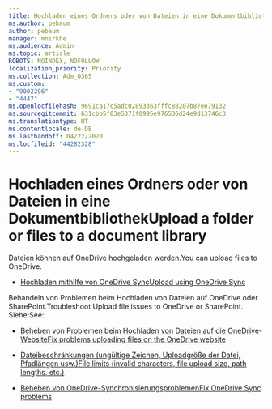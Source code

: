 ```yaml
---
title: Hochladen eines Ordners oder von Dateien in eine Dokumentbibliothek
ms.author: pebaum
author: pebaum
manager: mnirkhe
ms.audience: Admin
ms.topic: article
ROBOTS: NOINDEX, NOFOLLOW
localization_priority: Priority
ms.collection: Adm_O365
ms.custom:
- "9002296"
- "4447"
ms.openlocfilehash: 9691ca17c5adc02893363fffc88207b87ee79132
ms.sourcegitcommit: 631cbb5f03e5371f0995e976536d24e9d13746c3
ms.translationtype: HT
ms.contentlocale: de-DE
ms.lasthandoff: 04/22/2020
ms.locfileid: "44282328"
---
```

# <a name="upload-a-folder-or-files-to-a-document-library"></a><span data-ttu-id="5553a-102">Hochladen eines Ordners oder von Dateien in eine Dokumentbibliothek</span><span class="sxs-lookup"><span data-stu-id="5553a-102">Upload a folder or files to a document library</span></span>

<span data-ttu-id="5553a-103">Dateien können auf OneDrive hochgeladen werden.</span><span class="sxs-lookup"><span data-stu-id="5553a-103">You can upload files to OneDrive.</span></span>

- [<span data-ttu-id="5553a-104">Hochladen mithilfe von OneDrive Sync</span><span class="sxs-lookup"><span data-stu-id="5553a-104">Upload using OneDrive Sync</span></span>](https://support.office.com/article/sync-files-with-onedrive-in-windows-615391c4-2bd3-4aae-a42a-858262e42a49)

<span data-ttu-id="5553a-105">Behandeln von Problemen beim Hochladen von Dateien auf OneDrive oder SharePoint.</span><span class="sxs-lookup"><span data-stu-id="5553a-105">Troubleshoot Upload file issues to OneDrive or SharePoint.</span></span> <span data-ttu-id="5553a-106">Siehe:</span><span class="sxs-lookup"><span data-stu-id="5553a-106">See:</span></span>

- [<span data-ttu-id="5553a-107">Beheben von Problemen beim Hochladen von Dateien auf die OneDrive-Website</span><span class="sxs-lookup"><span data-stu-id="5553a-107">Fix problems uploading files on the OneDrive website</span></span>](https://support.office.com/article/Fix-problems-uploading-files-on-the-OneDrive-website-9afcc4a0-e344-4bc9-9c9d-59d3e802247e)

- [<span data-ttu-id="5553a-108">Dateibeschränkungen (ungültige Zeichen, Uploadgröße der Datei, Pfadlängen usw.)</span><span class="sxs-lookup"><span data-stu-id="5553a-108">File limits (invalid characters, file upload size, path lengths, etc.)</span></span>](https://support.office.com/article/invalid-file-names-and-file-types-in-onedrive-onedrive-for-business-and-sharepoint-64883a5d-228e-48f5-b3d2-eb39e07630fa)

- [<span data-ttu-id="5553a-109">Beheben von OneDrive-Synchronisierungsproblemen</span><span class="sxs-lookup"><span data-stu-id="5553a-109">Fix OneDrive Sync problems</span></span>](https://support.office.com/article/Fix-OneDrive-sync-problems-83ab0d8a-8400-45b0-8dcf-dc8aa8a6bcf8)

